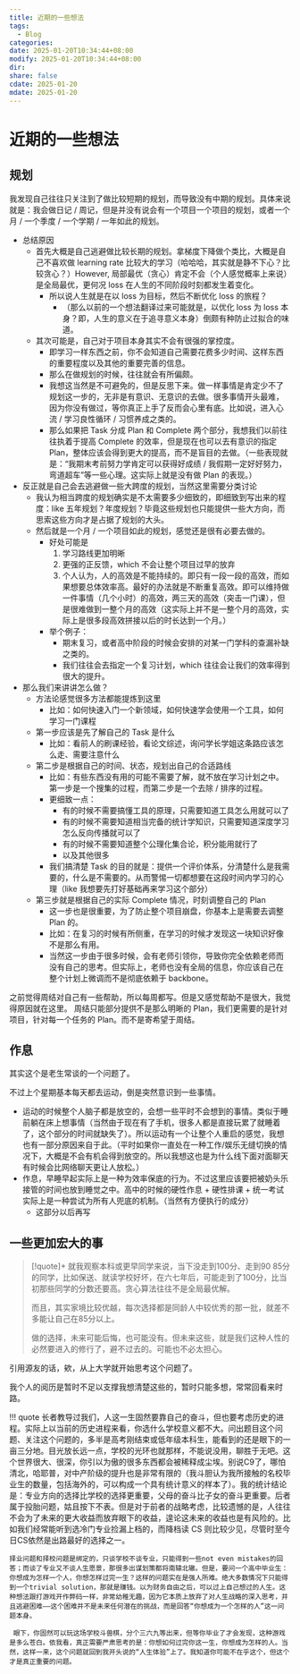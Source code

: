 ```yaml
---
title: 近期的一些想法
tags:
  - Blog
categories: 
date: 2025-01-20T10:34:44+08:00
modify: 2025-01-20T10:34:44+08:00
dir: 
share: false
cdate: 2025-01-20
mdate: 2025-01-20
---
```


# 近期的一些想法

## 规划

我发现自己往往只关注到了做比较短期的规划，而导致没有中期的规划。具体来说就是：我会做日记 / 周记，但是并没有说会有一个项目一个项目的规划，或者一个月 / 一个季度 / 一个学期 / 一年如此的规划。

- 总结原因
	- 首先大概是自己逃避做比较长期的规划。拿梯度下降做个类比，大概是自己不喜欢做 learning rate 比较大的学习（哈哈哈，其实就是静不下心？比较贪心？）However, 局部最优（贪心）肯定不会（个人感觉概率上来说）是全局最优，更何况 loss 在人生的不同阶段时刻都发生着变化。
		- 所以说人生就是在以 loss 为目标，然后不断优化 loss 的旅程？
			- （那么以前的一个想法翻译过来可能就是，以优化 loss 为 loss 本身？即，人生的意义在于追寻意义本身）倒颇有种防止过拟合的味道。
	- 其次可能是，自己对于项目本身其实不会有很强的掌控度。
		- 即学习一样东西之前，你不会知道自己需要花费多少时间、这样东西的重要程度以及其他的重要完善的信息。
		- 那么在做规划的时候，往往就会有所偏颇。
		- 我想这当然是不可避免的，但是反思下来。做一样事情是肯定少不了规划这一步的，无非是有意识、无意识的去做。很多事情开头最难，因为你没有做过，等你真正上手了反而会心里有底。比如说，进入心流 / 学习良性循环 / 习惯养成之类的。
		- 那么如果把 Task 分成 Plan 和 Complete 两个部分，我想我们以前往往执着于提高 Complete 的效率，但是现在也可以去有意识的指定 Plan，整体应该会得到更大的提高，而不是盲目的去做。（一些表现就是：“我期末考前努力学肯定可以获得好成绩 / 我假期一定好好努力，弯道超车”等一些心理。这实际上就是没有做 Plan 的表现。）
- 反正就是自己会去逃避做一些大跨度的规划，当然这里需要分类讨论
	- 我认为相当跨度的规划确实是不太需要多少细致的，即细致到写出来的程度：like 五年规划？年度规划？毕竟这些规划也只能提供一些大方向，而思索这些方向才是占据了规划的大头。
	- 然后就是一个月 / 一个项目如此的规划，感觉还是很有必要去做的。
		- 好处可能是
			1. 学习路线更加明晰
			2. 更强的正反馈，which 不会让整个项目过早的放弃
			3. 个人认为，人的高效是不能持续的。即只有一段一段的高效，而如果想要总体效率高。最好的办法就是不断重复高效。即可以维持做一件事情（几个小时）的高效，两三天的高效（突击一门课），但是很难做到一整个月的高效（这实际上并不是一整个月的高效，实际上是很多段高效拼接以后的时长达到一个月。）
		- 举个例子：
			- 期末复习，或者高中阶段的时候会安排的对某一门学科的查漏补缺之类的。
			- 我们往往会去指定一个复习计划，which 往往会让我们的效率得到很大的提升。
- 那么我们来讲讲怎么做？
	- 方法论感觉很多方法都能提炼到这里
		- 比如：如何快速入门一个新领域，如何快速学会使用一个工具，如何学习一门课程
	- 第一步应该是先了解自己的 Task 是什么
		- 比如：看前人的刷课经验，看论文综述，询问学长学姐这条路应该怎么走、需要注意什么
	- 第二步是根据自己的时间、状态，规划出自己的合适路线
		- 比如：有些东西没有用的可能不需要了解，就不放在学习计划之中。第一步是一个搜集的过程，而第二步是一个去除 / 排序的过程。
		- 更细致一点：
			- 有的时候不需要搞懂工具的原理，只需要知道工具怎么用就可以了
			- 有的时候不需要知道相当完备的统计学知识，只需要知道深度学习怎么反向传播就可以了
			- 有的时候不需要知道整个公理化集合论，积分能用就行了
			- 以及其他很多
		- 我们搞清楚 Task 的目的就是：提供一个评价体系，分清楚什么是我需要的，什么是不需要的。从而警惕一切都想要在这段时间内学习的心理（like 我想要先打好基础再来学习这个部分）
	- 第三步就是根据自己的实际 Complete 情况，时刻调整自己的 Plan
		- 这一步也是很重要，为了防止整个项目崩盘，你基本上是需要去调整 Plan 的。
		- 比如：在复习的时候有所侧重，在学习的时候才发现这一块知识好像不是那么有用。
		- 当然这一步由于很多时候，会有老师引领你，导致你完全依赖老师而没有自己的思考。但实际上，老师也没有全局的信息，你应该自己在整个计划上微调而不是彻底依赖于 backbone。

之前觉得周结对自己有一些帮助，所以每周都写。但是又感觉帮助不是很大，我觉得原因就在这里。
周结只能部分提供不是那么明晰的 Plan，我们更需要的是针对项目，针对每一个任务的 Plan。而不是寄希望于周结。

## 作息

其实这个是老生常谈的一个问题了。

不过上个星期基本每天都去运动，倒是突然意识到一些事情。

- 运动的时候整个人脑子都是放空的，会想一些平时不会想到的事情。类似于睡前躺在床上想事情（当然由于现在有了手机，很多人都是直接玩累了就睡着了，这个部分的时间就缺失了）。所以运动有一个让整个人重启的感觉，我想也有一部分原因来自于此。（平时如果你一直处在一种工作/娱乐无缝切换的情况下，大概是不会有机会得到放空的。所以我想这也是为什么线下面对面聊天有时候会比网络聊天更让人放松。）
- 作息，早睡早起实际上是一种为效率保底的行为。不过这里应该要把被奶头乐接管的时间也放到睡觉之中。高中的时候的硬性作息 + 硬性排课 + 统一考试实际上是一种尝试为所有人兜底的机制。（当然有方便执行的成分）
	- 这部分以后再写

## 一些更加宏大的事

> [!quote]+
> 就我观察本科或更早同学来说，当下没走到100分、走到90 85分的同学，比如保送、就读学校好坏，在六七年后，可能走到了100分，比当初那些同学的分数还要高。贪心算法往往不是全局最优解。
>
> 而且，其实家境比较优越，每次选择都是同龄人中较优秀的那一批，就差不多能让自己在85分以上。
>
> 做的选择，未来可能后悔，也可能没有。但未来这些，就是我们这种人性的必然要进入的修行了，避不过去的。可能也不必太担心。

引用源友的话，欸，从上大学就开始思考这个问题了。

我个人的阅历是暂时不足以支撑我想清楚这些的，暂时只能多想，常常回看来时路。

!!! quote
    长者教导过我们，人这一生固然要靠自己的奋斗，但也要考虑历史的进程。实际上以当前的历史进程来看，你选什么学校意义都不大。问出题目这个问题、关注这个问题的，多半是高考刚结束或低年级本科生，能看到的还是眼下的一亩三分地。目光放长远一点，学校的光环也就那样，不能说没用，聊胜于无吧。这个世界很大、很深，你引以为傲的很多东西都会被稀释成尘埃。别说C9了，哪怕清北，哈耶普，对中产阶级的提升也是非常有限的（我斗胆认为我所接触的名校毕业生的数量，包括海外的，可以构成一个具有统计意义的样本了）。我的统计结论是：专业方向的选择比学校的选择更重要，父母的奋斗比子女的奋斗更重要。后者属于投胎问题，姑且按下不表。但是对于前者的战略考虑，比较遗憾的是，人往往不会为了未来的更大收益而放弃眼下的收益，遑论这未来的收益也是有风险的。比如我们经常能听到选冷门专业捡漏上档的，而降档读 CS 则比较少见，尽管时至今日CS依然是出路最好的选择之一。

    择业问题和择校问题是绑定的，只谈学校不谈专业，只能得到一些not even mistakes的回答；而谈了专业又不谈人生愿景，那很多出谋划策都将南辕北辙。但是，要问一个高中毕业生：你想成为怎样一个人，你想怎样过完一生？这样的问题实在是强人所难。绝大多数情况下只能得到一个trivial solution，那就是赚钱。以为财务自由之后，可以过上自己想过的人生。这种想法跟打游戏开作弊码一样，非常幼稚无趣，因为它本质上放弃了对人生战略的深入思考，并且逃避困难——这个困难并不是未来任何潜在的挑战，而是回答“你想成为一个怎样的人”这一问题本身。

     眼下，你固然可以玩这场学校斗兽棋，分个三六九等出来，但等你毕业了才会发现，这种游戏是多么苍白。依我看，真正需要严肃思考的是：你想如何过完你这一生，你想成为怎样的人。当然，这样一来，这个问题就回到我开头说的“人生体验”上了。我知道你可能不在乎这个，但这个才是真正重要的问题。
